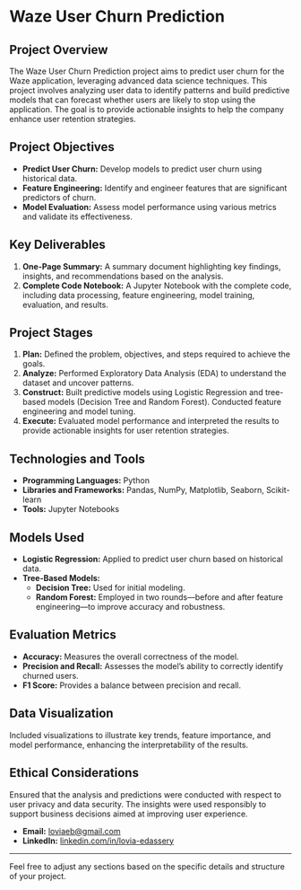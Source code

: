 # Waze User Churn Prediction

## Project Overview

The Waze User Churn Prediction project aims to predict user churn for the Waze application, leveraging advanced data science techniques. This project involves analyzing user data to identify patterns and build predictive models that can forecast whether users are likely to stop using the application. The goal is to provide actionable insights to help the company enhance user retention strategies.

## Project Objectives

- **Predict User Churn:** Develop models to predict user churn using historical data.
- **Feature Engineering:** Identify and engineer features that are significant predictors of churn.
- **Model Evaluation:** Assess model performance using various metrics and validate its effectiveness.

## Key Deliverables

1. **One-Page Summary:** A summary document highlighting key findings, insights, and recommendations based on the analysis.
2. **Complete Code Notebook:** A Jupyter Notebook with the complete code, including data processing, feature engineering, model training, evaluation, and results.

## Project Stages

1. **Plan:** Defined the problem, objectives, and steps required to achieve the goals.
2. **Analyze:** Performed Exploratory Data Analysis (EDA) to understand the dataset and uncover patterns.
3. **Construct:** Built predictive models using Logistic Regression and tree-based models (Decision Tree and Random Forest). Conducted feature engineering and model tuning.
4. **Execute:** Evaluated model performance and interpreted the results to provide actionable insights for user retention strategies.

## Technologies and Tools

- **Programming Languages:** Python
- **Libraries and Frameworks:** Pandas, NumPy, Matplotlib, Seaborn, Scikit-learn
- **Tools:** Jupyter Notebooks

## Models Used

- **Logistic Regression:** Applied to predict user churn based on historical data.
- **Tree-Based Models:**
  - **Decision Tree:** Used for initial modeling.
  - **Random Forest:** Employed in two rounds—before and after feature engineering—to improve accuracy and robustness.

## Evaluation Metrics

- **Accuracy:** Measures the overall correctness of the model.
- **Precision and Recall:** Assesses the model’s ability to correctly identify churned users.
- **F1 Score:** Provides a balance between precision and recall.

## Data Visualization

Included visualizations to illustrate key trends, feature importance, and model performance, enhancing the interpretability of the results.

## Ethical Considerations

Ensured that the analysis and predictions were conducted with respect to user privacy and data security. The insights were used responsibly to support business decisions aimed at improving user experience.
- **Email:** loviaeb@gmail.com
- **LinkedIn:** [linkedin.com/in/lovia-edassery](https://www.linkedin.com/in/lovia-edassery)

---

Feel free to adjust any sections based on the specific details and structure of your project.
